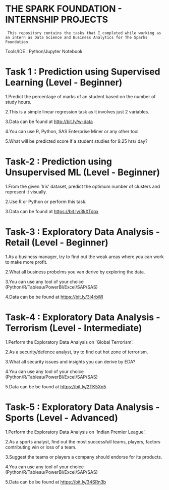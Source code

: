# THE SPARK FOUNDATION - INTERNSHIP PROJECTS

     This repository contains the tasks that I completed while working as an intern as Data Science and Business Analytics for The Sparks Foundation

Tools/IDE : Python/Jupyter Notebook

# Task 1 : Prediction using Supervised Learning (Level - Beginner)

1.Predict the percentage of marks of an student based on the number of study hours.

2.This is a simple linear regression task as it involves just 2 variables.

3.Data can be found at http://bit.ly/w-data

4.You can use R, Python, SAS Enterprise Miner or any other tool.

5.What will be predicted score if a student studies for 9.25 hrs/ day?

# Task-2 : Prediction using Unsupervised ML (Level - Beginner)

1.From the given ‘Iris’ dataset, predict the optimum number of clusters and represent it visually.

2.Use R or Python or perform this task.

3.Data can be found at https://bit.ly/3kXTdox

# Task-3 : Exploratory Data Analysis - Retail (Level - Beginner)

1.As a business manager, try to find out the weak areas where you can work to make more profit.

2.What all business probelms you van derive by exploring the data.

3.You can use any tool of your choice (Python/R/Tableau/PowerBI/Excel/SAP/SAS)

4.Data can be be found at https://bit.ly/3i4rbWl

# Task-4 : Exploratory Data Analysis - Terrorism (Level - Intermediate)

1.Perform the Exploratory Data Analysis on 'Global Terrorism'.

2.As a security/defence analyst, try to find out hot zone of terrorism.

3.What all security issues and insights you can derive by EDA?

4.You can use any tool of your choice (Python/R/Tableau/PowerBI/Excel/SAP/SAS)

5.Data can be be found at https://bit.ly/2TK5Xn5

# Task-5 : Exploratory Data Analysis - Sports (Level - Advanced)

1.Perform the Exploratory Data Analysis on 'Indian Premier League'.

2.As a sports analyst, find out the most successfull teams, players, factors contributing win or loss of a team.

3.Suggest the teams or players a company should endorse for its products.

4.You can use any tool of your choice (Python/R/Tableau/PowerBI/Excel/SAP/SAS)

5.Data can be be found at https://bit.ly/34SRn3b
